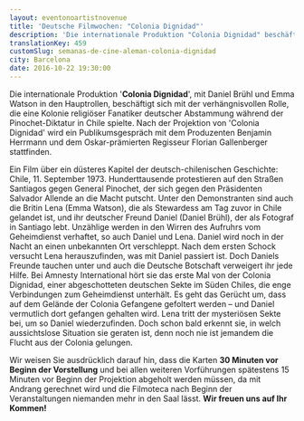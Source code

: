 ```yaml
---
layout: eventonoartistnovenue
title: 'Deutsche Filmwochen: "Colonia Dignidad"'
description: 'Die internationale Produktion "Colonia Dignidad" beschäftigt sich mit der verhängnisvollen Rolle, die eine Kolonie religiöser Fanatiker deutscher Abstammung während der Pinochet-Diktatur in Chile spielte.'
translationKey: 459
customSlug: semanas-de-cine-aleman-colonia-dignidad
city: Barcelona
date: 2016-10-22 19:30:00
---
```


Die internationale Produktion '<strong>Colonia Dignidad</strong>', mit Daniel Brühl und Emma Watson in den Hauptrollen, beschäftigt sich mit der verhängnisvollen Rolle, die eine Kolonie religiöser Fanatiker deutscher Abstammung während der Pinochet-Diktatur in Chile spielte. Nach der Projektion von 'Colonia Dignidad' wird ein Publikumsgespräch mit dem Produzenten Benjamin Herrmann und dem Oskar-prämierten Regisseur Florian Gallenberger stattfinden.

Ein Film über ein düsteres Kapitel der deutsch-chilenischen Geschichte: Chile, 11. September 1973. Hunderttausende protestieren auf den Straßen Santiagos gegen General Pinochet, der sich gegen den Präsidenten Salvador Allende an die Macht putscht. Unter den Demonstranten sind auch die Britin Lena (Emma Watson), die als Stewardess am Tag zuvor in Chile gelandet ist, und ihr deutscher Freund Daniel (Daniel Brühl), der als Fotograf in Santiago lebt. Unzählige werden in den Wirren des Aufruhrs vom Geheimdienst ver­haftet, so auch Daniel und Lena. Daniel wird noch in der Nacht an einen unbekannten Ort verschleppt. Nach dem ersten Schock versucht Lena herauszufinden, was mit Daniel passiert ist. Doch Daniels Freunde tauchen unter und auch die Deutsche Botschaft verweigert ihr jede Hilfe. Bei Amnesty Interna­tional hört sie das erste Mal von der Colonia Dignidad, einer abgeschotteten deutschen Sekte im Süden Chi­les, die enge Verbindungen zum Geheimdienst unterhält. Es geht das Gerücht um, dass auf dem Ge­lände der Colo­nia Gefangene gefoltert werden – und Daniel vermutlich dort gefangen gehalten wird. Lena tritt der mysteriösen Sekte bei, um so Daniel wiederzufin­den. Doch schon bald erkennt sie, in welch aussichtslose Situation sie geraten ist, denn noch nie ist jemandem die Flucht aus der Colonia gelungen.

Wir weisen Sie ausdrücklich darauf hin, dass die Karten <strong>30 Minuten vor Beginn der Vorstellung</strong> und bei allen weiteren Vorführungen spätestens 15 Minuten vor Beginn der Projektion abgeholt werden müssen, da mit Andrang gerechnet wird und die Filmoteca nach Beginn der Veranstaltungen niemanden mehr in den Saal lässt. <strong> Wir freuen uns auf Ihr Kommen!</strong>

